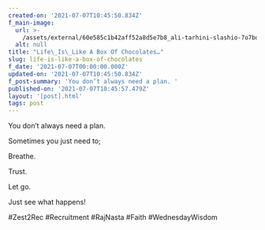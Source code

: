 ```yaml
---
created-on: '2021-07-07T10:45:50.834Z'
f_main-image:
  url: >-
    /assets/external/60e585c1b42aff52a8d5e7b8_ali-tarhini-slashio-7o7bqqgkfpu-unsplash.jpg
  alt: null
title: "Life\_Is\_Like A Box Of Chocolates…"
slug: life-is-like-a-box-of-chocolates
f_date: '2021-07-07T00:00:00.000Z'
updated-on: '2021-07-07T10:45:50.834Z'
f_post-summary: 'You don’t always need a plan. '
published-on: '2021-07-07T10:45:57.479Z'
layout: '[post].html'
tags: post
---
```


You don’t always need a plan.

Sometimes you just need to;

Breathe.

Trust.

Let go.

Just see what happens!

#Zest2Rec #Recruitment #RajNasta #Faith #WednesdayWisdom

‍
